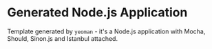 # Generated Node.js Application

Template generated by `yeoman` - it's a Node.js application with Mocha, Should, Sinon.js and Istanbul attached.